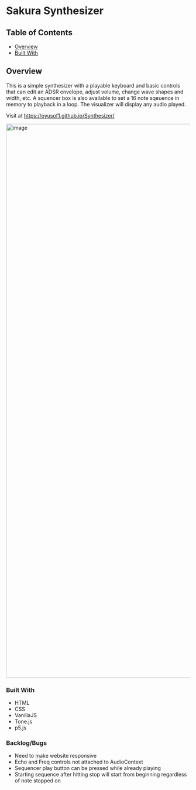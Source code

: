 # Sakura Synthesizer

## Table of Contents

- [Overview](#overview)
- [Built With](#built-with)

## Overview
This is a simple synthesizer with a playable keyboard and basic controls that can edit an ADSR envelope, adjust volume, change wave shapes and width, etc. A squencer box is
also available to set a 16 note sqeuence in memory to playback in a loop. The visualizer will display any audio played. 

Visit at https://oyusof1.github.io/Synthesizer/

<img width="1508" alt="image" src="https://user-images.githubusercontent.com/77765671/204092939-d8a1dfff-8ccb-4fb7-8cc7-245f8fbee219.png">

### Built With

- HTML
- CSS
- VanillaJS
- Tone.js
- p5.js 

### Backlog/Bugs

- Need to make website responsive
- Echo and Freq controls not attached to AudioContext 
- Sequencer play button can be pressed while already playing
- Starting sequence after hitting stop will start from beginning regardless of note stopped on
